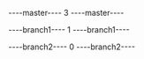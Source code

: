 ----master----
3
----master----

----branch1----
1
----branch1----

----branch2----
0
----branch2----
